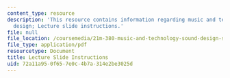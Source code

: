 ```yaml
---
content_type: resource
description: 'This resource contains information regarding music and technology: Sound
  design; Lecture slide instructions.'
file: null
file_location: /coursemedia/21m-380-music-and-technology-sound-design-spring-2016/72a11a950f657e0c4b7a314e2be3025d_MIT21M_380S16_LecInstruct.pdf
file_type: application/pdf
resourcetype: Document
title: Lecture Slide Instructions
uid: 72a11a95-0f65-7e0c-4b7a-314e2be3025d
---
```

